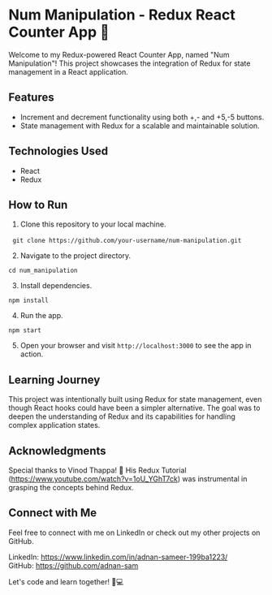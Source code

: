 # Num Manipulation - Redux React Counter App 🚀

Welcome to my Redux-powered React Counter App, named "Num Manipulation"! This project showcases the integration of Redux for state management in a React application.

## Features

- Increment and decrement functionality using both +,- and +5,-5 buttons.
- State management with Redux for a scalable and maintainable solution.

## Technologies Used

- React
- Redux

## How to Run

1. Clone this repository to your local machine.

&nbsp; ```git clone https://github.com/your-username/num-manipulation.git```

2. Navigate to the project directory.

```cd num_manipulation```

3. Install dependencies.

```npm install```

4. Run the app.

```npm start```

5. Open your browser and visit ```http://localhost:3000``` to see the app in action.

## Learning Journey
This project was intentionally built using Redux for state management, even though React hooks could have been a simpler alternative. The goal was to deepen the understanding of Redux and its capabilities for handling complex application states.

## Acknowledgments
Special thanks to Vinod Thappa! 🙌 His Redux Tutorial (https://www.youtube.com/watch?v=1oU_YGhT7ck) was instrumental in grasping the concepts behind Redux.

## Connect with Me
Feel free to connect with me on LinkedIn or check out my other projects on GitHub.

LinkedIn: https://www.linkedin.com/in/adnan-sameer-199ba1223/
<br/> GitHub: https://github.com/adnan-sam

Let's code and learn together! 🚀💻
